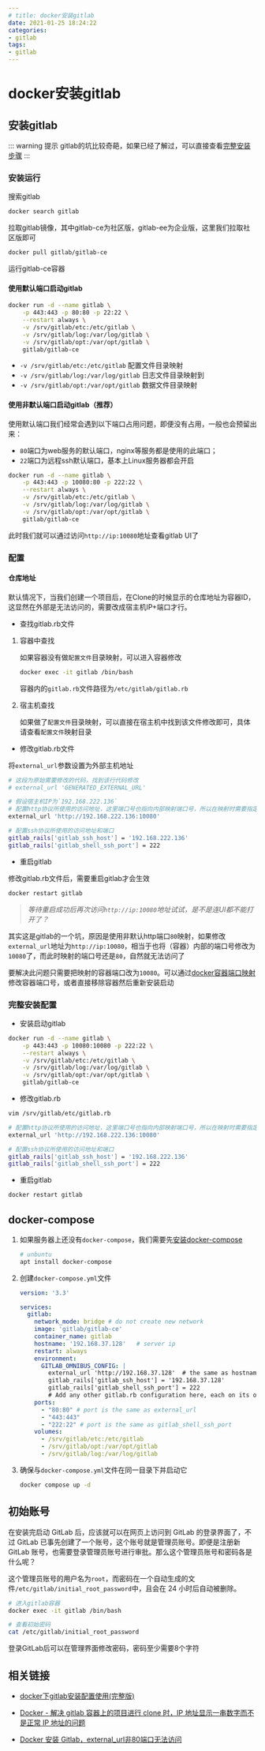 ```yaml
---
# title: docker安装gitlab
date: 2021-01-25 18:24:22
categories:
- gitlab
tags:
- gitlab
---
```


# docker安装gitlab

## 安装gitlab

::: warning 提示
gitlab的坑比较奇葩，如果已经了解过，可以直接查看[完整安装步骤](#完整安装配置)
:::

### 安装运行

搜索gitlab

```bash
docker search gitlab
```

拉取gitlab镜像，其中gitlab-ce为社区版，gitlab-ee为企业版，这里我们拉取社区版即可

```bash
docker pull gitlab/gitlab-ce
```

运行gitlab-ce容器

#### 使用默认端口启动gitlab

```bash
docker run -d --name gitlab \
    -p 443:443 -p 80:80 -p 22:22 \
    --restart always \
    -v /srv/gitlab/etc:/etc/gitlab \
    -v /srv/gitlab/log:/var/log/gitlab \
    -v /srv/gitlab/opt:/var/opt/gitlab \
    gitlab/gitlab-ce
```

* `-v /srv/gitlab/etc:/etc/gitlab` 配置文件目录映射
* `-v /srv/gitlab/log:/var/log/gitlab` 日志文件目录映射到
* `-v /srv/gitlab/opt:/var/opt/gitlab` 数据文件目录映射

#### 使用非默认端口启动gitlab（推荐）

使用默认端口我们经常会遇到以下端口占用问题，即便没有占用，一般也会预留出来：

* `80`端口为web服务的默认端口，nginx等服务都是使用的此端口；
* `22`端口为远程ssh默认端口，基本上Linux服务器都会开启

```bash
docker run -d --name gitlab \
    -p 443:443 -p 10080:80 -p 222:22 \
    --restart always \
    -v /srv/gitlab/etc:/etc/gitlab \
    -v /srv/gitlab/log:/var/log/gitlab \
    -v /srv/gitlab/opt:/var/opt/gitlab \
    gitlab/gitlab-ce
```

此时我们就可以通过访问`http://ip:10080`地址查看gitlab UI了

### 配置

#### 仓库地址

默认情况下，当我们创建一个项目后，在Clone的时候显示的仓库地址为容器ID，这显然在外部是无法访问的，需要改成宿主机IP+端口才行。

* 查找gitlab.rb文件

1. 容器中查找

    如果容器没有做`配置文件`目录映射，可以进入容器修改

    ```bash
    docker exec -it gitlab /bin/bash
    ```

    容器内的`gitlab.rb`文件路径为`/etc/gitlab/gitlab.rb`

2. 宿主机查找

    如果做了`配置文件`目录映射，可以直接在宿主机中找到该文件修改即可，具体请查看`配置文件`映射目录

* 修改gitlab.rb文件

将`external_url`参数设置为外部主机地址

```bash
# 这段为原始需要修改的代码，找到该行代码修改
# external_url 'GENERATED_EXTERNAL_URL'

# 假设宿主机IP为`192.168.222.136`
# 配置http协议所使用的访问地址，这里端口号也指向内部映射端口号，所以在映射时需要指定相同的端口号
external_url 'http://192.168.222.136:10080'

# 配置ssh协议所使用的访问地址和端口
gitlab_rails['gitlab_ssh_host'] = '192.168.222.136'
gitlab_rails['gitlab_shell_ssh_port'] = 222
```

* 重启gitlab

修改gitlab.rb文件后，需要重启gitlab才会生效

```bash
docker restart gitlab
```

> *等待重启成功后再次访问`http://ip:10080`地址试试，是不是连UI都不能打开了？*

其实这是gitlab的一个坑，原因是使用非默认http端口`80`映射，如果修改`external_url`地址为`http://ip:10080`，相当于也将（容器）内部的端口号修改为`10080`了，而此时映射的端口号还是`80`，自然就无法访问了

要解决此问题只需要把映射的容器端口改为`10080`。可以通过[docker容器端口映射](/docker-container-nat/)修改容器端口号，或者直接移除容器然后重新安装启动

### 完整安装配置

* 安装启动gitlab

```bash
docker run -d --name gitlab \
    -p 443:443 -p 10080:10080 -p 222:22 \
    --restart always \
    -v /srv/gitlab/etc:/etc/gitlab \
    -v /srv/gitlab/log:/var/log/gitlab \
    -v /srv/gitlab/opt:/var/opt/gitlab \
    gitlab/gitlab-ce
```

* 修改gitlab.rb

```bash
vim /srv/gitlab/etc/gitlab.rb
```

```bash
# 配置http协议所使用的访问地址，这里端口号也指向内部映射端口号，所以在映射时需要指定相同的端口号
external_url 'http://192.168.222.136:10080'

# 配置ssh协议所使用的访问地址和端口
gitlab_rails['gitlab_ssh_host'] = '192.168.222.136'
gitlab_rails['gitlab_shell_ssh_port'] = 222
```

* 重启gitlab

```bash
docker restart gitlab
```

## docker-compose

1. 如果服务器上还没有`docker-compose`，我们需要先[安装docker-compose](https://docs.docker.com/compose/install/)

   ```bash
   # unbuntu
   apt install docker-compose
   ```

2. 创建`docker-compose.yml`文件

   ```yaml
   version: '3.3'

   services:
     gitlab:
       network_mode: bridge # do not create new network
       image: 'gitlab/gitlab-ce'
       container_name: gitlab
       hostname: '192.168.37.128'   # server ip
       restart: always
       environment:
         GITLAB_OMNIBUS_CONFIG: |
           external_url 'http://192.168.37.128'  # the same as hostname, custom port number
           gitlab_rails['gitlab_ssh_host'] = '192.168.37.128'
           gitlab_rails['gitlab_shell_ssh_port'] = 222
           # Add any other gitlab.rb configuration here, each on its own line
       ports:
         - "80:80" # port is the same as external_url
         - "443:443"
         - "222:22" # port is the same as gitlab_shell_ssh_port
       volumes:
         - /srv/gitlab/etc:/etc/gitlab
         - /srv/gitlab/opt:/var/opt/gitlab
         - /srv/gitlab/log:/var/log/gitlab
   ```

3. 确保与`docker-compose.yml`文件在同一目录下并启动它

   ```bash
   docker compose up -d
   ```

## 初始账号

在安装完启动 GitLab 后，应该就可以在网页上访问到 GitLab 的登录界面了，不过 GitLab 已事先创建了一个账号，这个账号就是管理员账号。即便是注册新 GitLab 账号，也需要登录管理员账号进行审批。那么这个管理员账号和密码各是什么呢？

这个管理员账号的用户名为`root`，而密码在一个自动生成的文件`/etc/gitlab/initial_root_password`中，且会在 24 小时后自动被删除。

```bash
# 进入gitlab容器
docker exec -it gitlab /bin/bash

# 查看初始密码
cat /etc/gitlab/initial_root_password
```

登录GitLab后可以在管理界面修改密码，密码至少需要8个字符

## 相关链接

* [docker下gitlab安装配置使用(完整版)](https://www.jianshu.com/p/080a962c35b6 'docker下gitlab安装配置使用(完整版)')

* [Docker - 解决 gitlab 容器上的项目进行 clone 时，IP 地址显示一串数字而不是正常 IP 地址的问题](https://www.cnblogs.com/poloyy/p/13968683.html 'Docker - 解决 gitlab 容器上的项目进行 clone 时，IP 地址显示一串数字而不是正常 IP 地址的问题')

* [Docker 安装 Gitlab，external_url非80端口无法访问](https://www.jianshu.com/p/230699d9c183 'Docker 安装 Gitlab，external_url非80端口无法访问')
